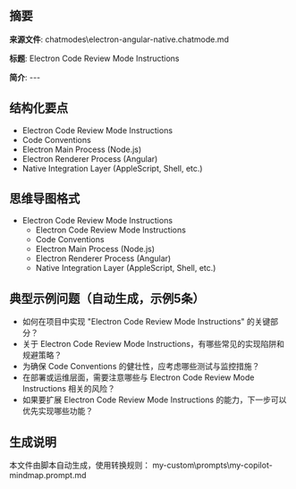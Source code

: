 ## 摘要

**来源文件**: chatmodes\electron-angular-native.chatmode.md

**标题**: Electron Code Review Mode Instructions

**简介**: ---

## 结构化要点

- Electron Code Review Mode Instructions
- Code Conventions
- Electron Main Process (Node.js)
- Electron Renderer Process (Angular)
- Native Integration Layer (AppleScript, Shell, etc.)

## 思维导图格式

- Electron Code Review Mode Instructions
  - Electron Code Review Mode Instructions
  - Code Conventions
  - Electron Main Process (Node.js)
  - Electron Renderer Process (Angular)
  - Native Integration Layer (AppleScript, Shell, etc.)

## 典型示例问题（自动生成，示例5条）

- 如何在项目中实现 "Electron Code Review Mode Instructions" 的关键部分？
- 关于 Electron Code Review Mode Instructions，有哪些常见的实现陷阱和规避策略？
- 为确保 Code Conventions 的健壮性，应考虑哪些测试与监控措施？
- 在部署或运维层面，需要注意哪些与 Electron Code Review Mode Instructions 相关的风险？
- 如果要扩展 Electron Code Review Mode Instructions 的能力，下一步可以优先实现哪些功能？

## 生成说明

本文件由脚本自动生成，使用转换规则： my-custom\prompts\my-copilot-mindmap.prompt.md

